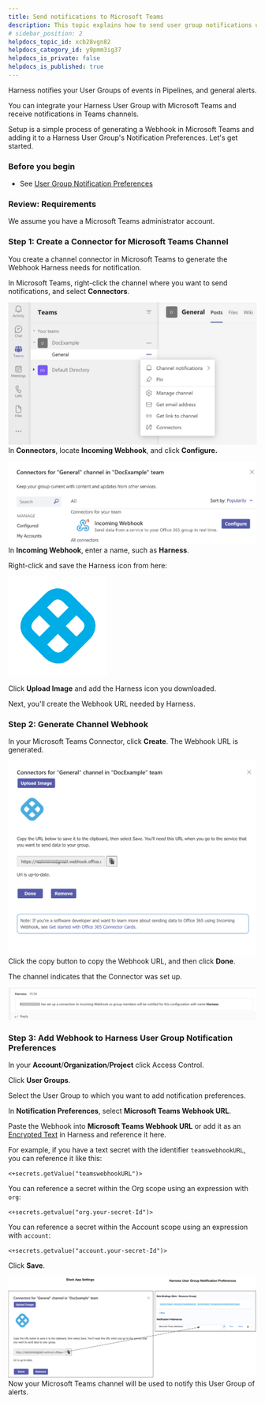 ```yaml
---
title: Send notifications to Microsoft Teams
description: This topic explains how to send user group notifications using Microsoft Teams.
# sidebar_position: 2
helpdocs_topic_id: xcb28vgn82
helpdocs_category_id: y9pmm3ig37
helpdocs_is_private: false
helpdocs_is_published: true
---
```


Harness notifies your User Groups of events in Pipelines, and general alerts.

You can integrate your Harness User Group with Microsoft Teams and receive notifications in Teams channels.

Setup is a simple process of generating a Webhook in Microsoft Teams and adding it to a Harness User Group's Notification Preferences. Let's get started.

### Before you begin

* See [User Group Notification Preferences](/docs/platform/role-based-access-control/add-user-groups#edit-notification-preferences)

### Review: Requirements

We assume you have a Microsoft Teams administrator account.

### Step 1: Create a Connector for Microsoft Teams Channel

You create a channel connector in Microsoft Teams to generate the Webhook Harness needs for notification.

In Microsoft Teams, right-click the channel where you want to send notifications, and select **Connectors**.

![](./static/send-notifications-to-microsoft-teams-10.png)
In **Connectors**, locate **Incoming Webhook**, and click **Configure.**

![](./static/send-notifications-to-microsoft-teams-11.png)
In **Incoming Webhook**, enter a name, such as **Harness**.

Right-click and save the Harness icon from here:

![](./static/send-notifications-to-microsoft-teams-12.png)

Click **Upload Image** and add the Harness icon you downloaded.

Next, you'll create the Webhook URL needed by Harness.

### Step 2: Generate Channel Webhook

In your Microsoft Teams Connector, click **Create**. The Webhook URL is generated.

![](./static/send-notifications-to-microsoft-teams-13.png)
Click the copy button to copy the Webhook URL, and then click **Done**.

The channel indicates that the Connector was set up.

![](./static/send-notifications-to-microsoft-teams-14.png)
### Step 3: Add Webhook to Harness User Group Notification Preferences

In your **Account**/**Organization**/**Project** click Access Control.

Click **User Groups**.

Select the User Group to which you want to add notification preferences.

In **Notification Preferences**, select **Microsoft Teams Webhook URL**.

Paste the Webhook into **Microsoft Teams Webhook URL** or add it as an [Encrypted Text](/docs/platform/tecrets/add-use-text-secrets) in Harness and reference it here.

For example, if you have a text secret with the identifier `teamswebhookURL`, you can reference it like this: ​


```
<+secrets.getValue("teamswebhookURL")>​​
```
You can reference a secret within the Org scope using an expression with `org`:​


```
<+secrets.getvalue("org.your-secret-Id")>​
```
You can reference a secret within the Account scope using an expression with `account`:​


```
<+secrets.getvalue("account.your-secret-Id")>​
```
Click **Save**.

![](./static/send-notifications-to-microsoft-teams-15.png)
Now your Microsoft Teams channel will be used to notify this User Group of alerts.

